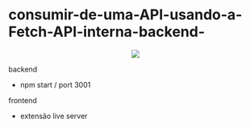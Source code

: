 # consumir-de-uma-API-usando-a-Fetch-API-interna-backend-


<div align="center">
<img src="https://user-images.githubusercontent.com/35885897/153311102-44caa9f7-db10-4887-8c67-f033778d6b03.png"/>
</div>

backend
- npm start / port 3001

frontend
- extensão live server
